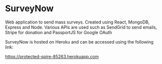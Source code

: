 # SurveyNow
Web application to send mass surveys. Created using React, MongoDB, Express and Node. Various APIs are used such as SendGrid to send emails, Stripe for donation and PassportJS for Google OAuth

SurveyNow is hosted on Heroku and can be accessed using the following link:

https://protected-spire-85263.herokuapp.com



